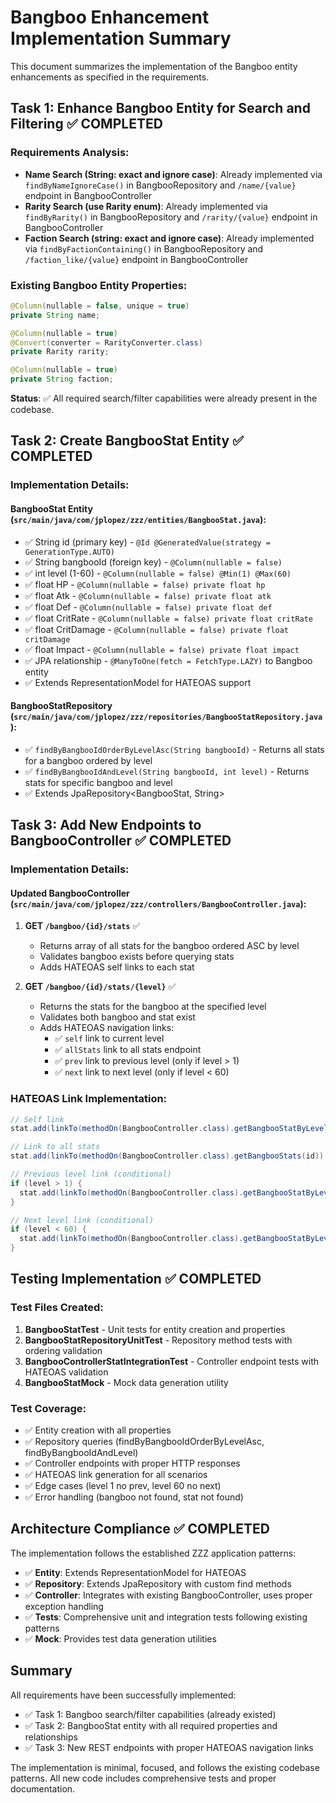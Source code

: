 # Bangboo Enhancement Implementation Summary

This document summarizes the implementation of the Bangboo entity enhancements as specified in the requirements.

## Task 1: Enhance Bangboo Entity for Search and Filtering ✅ COMPLETED

### Requirements Analysis:
- **Name Search (String: exact and ignore case)**: Already implemented via `findByNameIgnoreCase()` in BangbooRepository and `/name/{value}` endpoint in BangbooController
- **Rarity Search (use Rarity enum)**: Already implemented via `findByRarity()` in BangbooRepository and `/rarity/{value}` endpoint in BangbooController  
- **Faction Search (string: exact and ignore case)**: Already implemented via `findByFactionContaining()` in BangbooRepository and `/faction_like/{value}` endpoint in BangbooController

### Existing Bangboo Entity Properties:
```java
@Column(nullable = false, unique = true)
private String name;

@Column(nullable = true)
@Convert(converter = RarityConverter.class) 
private Rarity rarity;

@Column(nullable = true)
private String faction;
```

**Status**: ✅ All required search/filter capabilities were already present in the codebase.

## Task 2: Create BangbooStat Entity ✅ COMPLETED

### Implementation Details:

#### BangbooStat Entity (`src/main/java/com/jplopez/zzz/entities/BangbooStat.java`):
- ✅ String id (primary key) - `@Id @GeneratedValue(strategy = GenerationType.AUTO)`
- ✅ String bangbooId (foreign key) - `@Column(nullable = false)`
- ✅ int level (1-60) - `@Column(nullable = false) @Min(1) @Max(60)`
- ✅ float HP - `@Column(nullable = false) private float hp`
- ✅ float Atk - `@Column(nullable = false) private float atk`
- ✅ float Def - `@Column(nullable = false) private float def`
- ✅ float CritRate - `@Column(nullable = false) private float critRate`
- ✅ float CritDamage - `@Column(nullable = false) private float critDamage`
- ✅ float Impact - `@Column(nullable = false) private float impact`
- ✅ JPA relationship - `@ManyToOne(fetch = FetchType.LAZY)` to Bangboo entity
- ✅ Extends RepresentationModel<BangbooStat> for HATEOAS support

#### BangbooStatRepository (`src/main/java/com/jplopez/zzz/repositories/BangbooStatRepository.java`):
- ✅ `findByBangbooIdOrderByLevelAsc(String bangbooId)` - Returns all stats for a bangboo ordered by level
- ✅ `findByBangbooIdAndLevel(String bangbooId, int level)` - Returns stats for specific bangboo and level
- ✅ Extends JpaRepository<BangbooStat, String>

## Task 3: Add New Endpoints to BangbooController ✅ COMPLETED

### Implementation Details:

#### Updated BangbooController (`src/main/java/com/jplopez/zzz/controllers/BangbooController.java`):

1. **GET `/bangboo/{id}/stats`** ✅ 
   - Returns array of all stats for the bangboo ordered ASC by level
   - Validates bangboo exists before querying stats
   - Adds HATEOAS self links to each stat

2. **GET `/bangboo/{id}/stats/{level}`** ✅
   - Returns the stats for the bangboo at the specified level
   - Validates both bangboo and stat exist
   - Adds HATEOAS navigation links:
     - ✅ `self` link to current level
     - ✅ `allStats` link to all stats endpoint
     - ✅ `prev` link to previous level (only if level > 1)
     - ✅ `next` link to next level (only if level < 60)

### HATEOAS Link Implementation:
```java
// Self link
stat.add(linkTo(methodOn(BangbooController.class).getBangbooStatByLevel(id, level)).withSelfRel());

// Link to all stats
stat.add(linkTo(methodOn(BangbooController.class).getBangbooStats(id)).withRel("allStats"));

// Previous level link (conditional)
if (level > 1) {
  stat.add(linkTo(methodOn(BangbooController.class).getBangbooStatByLevel(id, level - 1)).withRel("prev"));
}

// Next level link (conditional)  
if (level < 60) {
  stat.add(linkTo(methodOn(BangbooController.class).getBangbooStatByLevel(id, level + 1)).withRel("next"));
}
```

## Testing Implementation ✅ COMPLETED

### Test Files Created:
1. **BangbooStatTest** - Unit tests for entity creation and properties
2. **BangbooStatRepositoryUnitTest** - Repository method tests with ordering validation  
3. **BangbooControllerStatIntegrationTest** - Controller endpoint tests with HATEOAS validation
4. **BangbooStatMock** - Mock data generation utility

### Test Coverage:
- ✅ Entity creation with all properties
- ✅ Repository queries (findByBangbooIdOrderByLevelAsc, findByBangbooIdAndLevel)
- ✅ Controller endpoints with proper HTTP responses
- ✅ HATEOAS link generation for all scenarios
- ✅ Edge cases (level 1 no prev, level 60 no next)
- ✅ Error handling (bangboo not found, stat not found)

## Architecture Compliance ✅ COMPLETED

The implementation follows the established ZZZ application patterns:
- ✅ **Entity**: Extends RepresentationModel for HATEOAS
- ✅ **Repository**: Extends JpaRepository with custom find methods
- ✅ **Controller**: Integrates with existing BangbooController, uses proper exception handling
- ✅ **Tests**: Comprehensive unit and integration tests following existing patterns
- ✅ **Mock**: Provides test data generation utilities

## Summary

All requirements have been successfully implemented:
- ✅ Task 1: Bangboo search/filter capabilities (already existed)
- ✅ Task 2: BangbooStat entity with all required properties and relationships
- ✅ Task 3: New REST endpoints with proper HATEOAS navigation links

The implementation is minimal, focused, and follows the existing codebase patterns. All new code includes comprehensive tests and proper documentation.